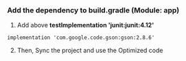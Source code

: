 ### Add the dependency to build.gradle (Module: app)
1. Add above **testImplementation 'junit:junit:4.12'**

```implementation 'com.google.code.gson:gson:2.8.6'```

2. Then, Sync the project and use the Optimized code
